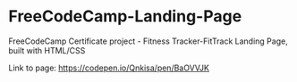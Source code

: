 # FreeCodeCamp-Landing-Page

FreeCodeCamp Certificate project - Fitness Tracker-FitTrack Landing Page, built with HTML/CSS

Link to page: https://codepen.io/Qnkisa/pen/BaOVVJK
